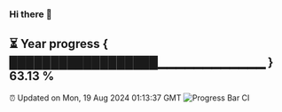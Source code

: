 ### Hi there 👋
⏳ Year progress { ██████████████████▁▁▁▁▁▁▁▁▁▁▁▁ } 63.13 %
---
⏰ Updated on Mon, 19 Aug 2024 01:13:37 GMT
![Progress Bar CI](https://github.com/liununu/liununu/workflows/Progress%20Bar%20CI/badge.svg)
